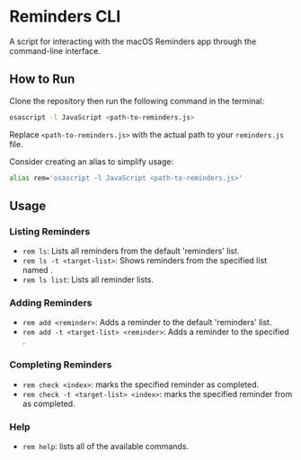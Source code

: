 # Reminders CLI

A script for interacting with the macOS Reminders app through the command-line interface.

## How to Run

Clone the repository then run the following command in the terminal:

```bash
osascript -l JavaScript <path-to-reminders.js>
```

Replace `<path-to-reminders.js>` with the actual path to your `reminders.js` file.


Consider creating an alias to simplify usage:
```bash
alias rem='osascript -l JavaScript <path-to-reminders.js>'
```

## Usage

### Listing Reminders
- `rem ls`: Lists all reminders from the default 'reminders' list.
- `rem ls -t <target-list>`: Shows reminders from the specified list named <target-list>.
- `rem ls list`: Lists all reminder lists.

### Adding Reminders
- `rem add <reminder>`: Adds a reminder to the default 'reminders' list.
- `rem add -t <target-list> <reminder>`: Adds a reminder to the specified <target-list>.

### Completing Reminders
- `rem check <index>`: marks the specified reminder as completed.
- `rem check -t <target-list> <index>`: marks the specified reminder from <target-list> as completed.

### Help
- `rem help`: lists all of the available commands.
